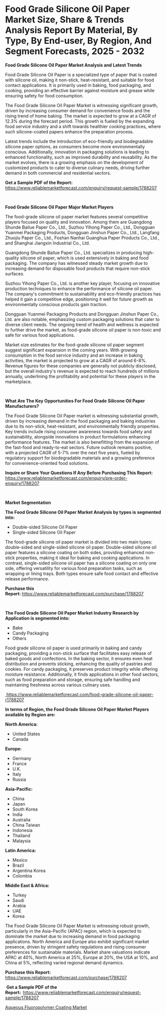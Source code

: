 <p><h1>Food Grade Silicone Oil Paper Market Size, Share & Trends Analysis Report By Material, By Type, By End-user, By Region, And Segment Forecasts, 2025 - 2032</h1></p><p><strong>Food Grade Silicone Oil Paper Market Analysis and Latest Trends</strong></p>
<p><p>Food Grade Silicone Oil Paper is a specialized type of paper that is coated with silicone oil, making it non-stick, heat-resistant, and suitable for food contact applications. It is primarily used in baking, food packaging, and cooking, providing an effective barrier against moisture and grease while ensuring safety for food consumption.</p><p>The Food Grade Silicone Oil Paper Market is witnessing significant growth, driven by increasing consumer demand for convenience foods and the rising trend of home baking. The market is expected to grow at a CAGR of 12.3% during the forecast period. This growth is fueled by the expanding food service industry and a shift towards healthier cooking practices, where such silicone-coated papers enhance the preparation process.</p><p>Latest trends include the introduction of eco-friendly and biodegradable silicone paper options, as consumers become more environmentally conscious. Additionally, innovation in packaging solutions is leading to enhanced functionality, such as improved durability and reusability. As the market evolves, there is a growing emphasis on the development of customized products to cater to diverse culinary needs, driving further demand in both commercial and residential sectors.</p></p>
<p><strong>Get a Sample PDF of the Report:&nbsp;</strong> <a href="https://www.reliablemarketforecast.com/enquiry/request-sample/1788207?utm_campaign=1167&utm_medium=2&utm_source=Github&utm_content=ia&utm_term=02022025&utm_id=food-grade-silicone-oil-paper">https://www.reliablemarketforecast.com/enquiry/request-sample/1788207</a></p>
<p>&nbsp;</p>
<p><strong>Food Grade Silicone Oil Paper Major Market Players</strong></p>
<p><p>The food-grade silicone oil paper market features several competitive players focused on quality and innovation. Among them are Guangdong Shunde Bailue Paper Co., Ltd., Suzhou Yihong Paper Co., Ltd., Dongguan Yuanmei Packaging Products, Dongguan Jinshun Paper Co., Ltd., Langfang Zhuojiu Paper Co., Ltd., Foshan Nanhai Guanghua Paper Products Co., Ltd., and Shanghai Jiangxin Industrial Co., Ltd.</p><p>Guangdong Shunde Bailue Paper Co., Ltd. specializes in producing high-quality silicone oil paper, which is used extensively in baking and food packaging. The company has witnessed steady market growth due to increasing demand for disposable food products that require non-stick surfaces. </p><p>Suzhou Yihong Paper Co., Ltd. is another key player, focusing on innovative production techniques to enhance the performance of silicone oil paper. The company's commitment to sustainability and eco-friendly practices has helped it gain a competitive edge, positioning it well for future growth as environmentally conscious products gain traction.</p><p>Dongguan Yuanmei Packaging Products and Dongguan Jinshun Paper Co., Ltd. are also notable, emphasizing custom packaging solutions that cater to diverse client needs. The ongoing trend of health and wellness is expected to further drive the market, as food-grade silicone oil paper is non-toxic and safe for various food applications.</p><p>Market size estimates for the food-grade silicone oil paper segment suggest significant expansion in the coming years. With growing consumption in the food service industry and an increase in baking activities, the market is projected to grow at a CAGR of around 6-8%. Revenue figures for these companies are generally not publicly disclosed, but the overall industry's revenue is expected to reach hundreds of millions annually, underlining the profitability and potential for these players in the marketplace.</p></p>
<p>&nbsp;</p>
<p><strong>What Are The Key Opportunities For Food Grade Silicone Oil Paper Manufacturers?</strong></p>
<p><p>The Food Grade Silicone Oil Paper market is witnessing substantial growth, driven by increasing demand in the food packaging and baking industries due to its non-stick, heat-resistant, and environmentally friendly properties. Key trends include rising consumer awareness towards food safety and sustainability, alongside innovations in product formulations enhancing performance features. The market is also benefitting from the expansion of the fast-food and ready-to-eat sectors. Future outlook remains positive, with a projected CAGR of 5-7% over the next five years, fueled by regulatory support for biodegradable materials and a growing preference for convenience-oriented food solutions.</p></p>
<p><strong>Inquire or Share Your Questions If Any Before Purchasing This Report:</strong> <a href="https://www.reliablemarketforecast.com/enquiry/pre-order-enquiry/1788207?utm_campaign=1167&utm_medium=2&utm_source=Github&utm_content=ia&utm_term=02022025&utm_id=food-grade-silicone-oil-paper">https://www.reliablemarketforecast.com/enquiry/pre-order-enquiry/1788207</a></p>
<p>&nbsp;</p>
<p><strong>Market Segmentation</strong></p>
<p><strong>The Food Grade Silicone Oil Paper Market Analysis by types is segmented into:</strong></p>
<p><ul><li>Double-sided Silicone Oil Paper</li><li>Single-sided Silicone Oil Paper</li></ul></p>
<p><p>The food-grade silicone oil paper market is divided into two main types: double-sided and single-sided silicone oil paper. Double-sided silicone oil paper features a silicone coating on both sides, providing enhanced non-stick properties, making it ideal for baking and cooking applications. In contrast, single-sided silicone oil paper has a silicone coating on only one side, offering versatility for various food preparation tasks, such as wrapping or lining trays. Both types ensure safe food contact and effective release performance.</p></p>
<p><strong>Purchase this Report:&nbsp;</strong><a href="https://www.reliablemarketforecast.com/purchase/1788207?utm_campaign=1167&utm_medium=2&utm_source=Github&utm_content=ia&utm_term=02022025&utm_id=food-grade-silicone-oil-paper">https://www.reliablemarketforecast.com/purchase/1788207</a></p>
<p>&nbsp;</p>
<p><strong>The Food Grade Silicone Oil Paper Market Industry Research by Application is segmented into:</strong></p>
<p><ul><li>Bake</li><li>Candy Packaging</li><li>Others</li></ul></p>
<p><p>Food grade silicone oil paper is used primarily in baking and candy packaging, providing a non-stick surface that facilitates easy release of baked goods and confections. In the baking sector, it ensures even heat distribution and prevents sticking, enhancing the quality of pastries and cookies. For candy packaging, it preserves product integrity while offering moisture resistance. Additionally, it finds applications in other food sectors, such as food preparation and storage, ensuring safe handling and maintaining freshness across various culinary uses.</p></p>
<p><a href="https://www.reliablemarketforecast.com/food-grade-silicone-oil-paper-r1788207?utm_campaign=1167&utm_medium=2&utm_source=Github&utm_content=ia&utm_term=02022025&utm_id=food-grade-silicone-oil-paper">&nbsp;https://www.reliablemarketforecast.com/food-grade-silicone-oil-paper-r1788207</a></p>
<p><strong>In terms of Region, the Food Grade Silicone Oil Paper Market Players available by Region are:</strong></p>
<p>
    <p> <strong> North America: </strong>
        <ul>
            <li>United States</li>
            <li>Canada</li>
        </ul>
        </p> 
    <p> <strong> Europe: </strong>
        <ul>
            <li>Germany</li>
            <li>France</li>
            <li>U.K.</li>
            <li>Italy</li>
            <li>Russia</li>
        </ul>
        </p> 
    <p> <strong> Asia-Pacific: </strong>
        <ul>
            <li>China</li>
            <li>Japan</li>
            <li>South Korea</li>
            <li>India</li>
            <li>Australia</li>
            <li>China Taiwan</li>
            <li>Indonesia</li>
            <li>Thailand</li>
            <li>Malaysia</li>
        </ul>
        </p> 
    <p> <strong> Latin America: </strong>
        <ul>
            <li>Mexico</li>
            <li>Brazil</li>
            <li>Argentina Korea</li>
            <li>Colombia</li>
        </ul>
        </p> 
    <p> <strong> Middle East & Africa: </strong>
        <ul>
            <li>Turkey</li>
            <li>Saudi</li>
            <li>Arabia</li>
            <li>UAE</li>
            <li>Korea</li>
        </ul>
    </p>
    </p>
<p><p>The Food Grade Silicone Oil Paper Market is witnessing robust growth, particularly in the Asia-Pacific (APAC) region, which is expected to dominate the market due to increasing demand in food packaging applications. North America and Europe also exhibit significant market presence, driven by stringent safety regulations and rising consumer preferences for sustainable materials. Market share valuations indicate APAC at 40%, North America at 25%, Europe at 20%, the USA at 10%, and China at 5%, reflecting varied regional demand dynamics.</p></p>
<p><strong>Purchase this Report: </strong><a href="https://www.reliablemarketforecast.com/purchase/1788207?utm_campaign=1167&utm_medium=2&utm_source=Github&utm_content=ia&utm_term=02022025&utm_id=food-grade-silicone-oil-paper">https://www.reliablemarketforecast.com/purchase/1788207</a></p>
<p>&nbsp;<strong>Get a Sample PDF of the Report:&nbsp;&nbsp;</strong><a href="https://www.reliablemarketforecast.com/enquiry/request-sample/1788207?utm_campaign=1167&utm_medium=2&utm_source=Github&utm_content=ia&utm_term=02022025&utm_id=food-grade-silicone-oil-paper">https://www.reliablemarketforecast.com/enquiry/request-sample/1788207</a></p>
<p><strong></strong></p>
<p><p><a href="https://github.com/mabutironaldo/Market-Research-Report-List-7/blob/main/aqueous-fluoropolymer-coating-market.md?utm_campaign=1167&utm_medium=2&utm_source=Github&utm_content=ia&utm_term=02022025&utm_id=food-grade-silicone-oil-paper">Aqueous Fluoropolymer Coating Market</a></p></p>